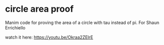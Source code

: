 # circle area proof
 Manim code for proving the area of a circle with tau instead of pi. For Shaun Errichiello


watch it here: https://youtu.be/Okraa2ZElrE
